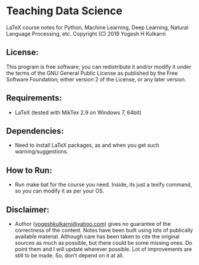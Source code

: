 # Teaching Data Science
LaTeX course notes for Python, Machine Learning, Deep Learning, Natural Language Processing, etc.
Copyright (C) 2019 Yogesh H Kulkarni

## License:
This program is free software; you can redistribute it and/or
modify it under the terms of the GNU General Public License
as published by the Free Software Foundation; either version 2
of the License, or any later version.

## Requirements:
* LaTeX (tested with MikTex 2.9 on Windows 7, 64bit)

## Dependencies:
* Need to install LaTeX packages, as and when you get such warning/suggestions.

## How to Run:
* Run make bat for the course you need. Inside, its just a texify command, so you can modify it as per your OS.

## Disclaimer:
* Author (yogeshkulkarni@yahoo.com) gives no guarantee of the correctness of the content. Notes have been built using lots of publically available material. Although care has been taken to cite the original sources as much as possible, but there could be some missing ones. Do point them and I will update wherever possible. Lot of improvements are still to be made. So, don’t depend on it at all. 